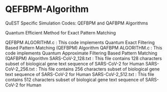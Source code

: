 # QEFBPM-Algorithm
QuEST Specific Simulation Codes: QEFBPM and QAFBPM Algorithms

Quantum Efficient Method for Exact Pattern Matching

QEFBPM ALGORITHM.c : This code implements Quantum Exact Filtering Based Pattern Matching (QEFBPM) Algorithm
QAFBPM ALGORITHM.c : This code implements Quantum Approximate Filtering Based Pattern Matching (QAFBPM) Algorithm
SARS-CoV-2_128.txt : This file contains 128 characters subset of biological gene text sequence of SARS-CoV-2 for Human
SARS-CoV-2_256.txt : This file contains 256 characters subset of biological gene text sequence of SARS-CoV-2 for Human
SARS-CoV-2_512.txt : This file contains 512 characters subset of biological gene text sequence of SARS-CoV-2 for Human
